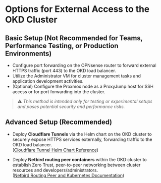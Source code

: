 # Options for External Access to the OKD Cluster

## Basic Setup (Not Recommended for Teams, Performance Testing, or Production Environments)

- Configure port forwarding on the OPNsense router to forward external HTTPS traffic (port 443) to the OKD load balancer.
- Utilize the Administrator VM for cluster management tasks and application development activities.
- (Optional) Configure the Proxmox node as a ProxyJump host for SSH access or for port forwarding into the cluster.

> ⚠️ *This method is intended only for testing or experimental setups and poses potential security and performance risks.*

## Advanced Setup (Recommended)

- Deploy **Cloudflare Tunnels** via the Helm chart on the OKD cluster to securely expose HTTPS services externally, forwarding traffic to the OKD load balancer.  
  ([Cloudflare Tunnel Helm Chart Reference](https://github.com/cloudflare/helm-charts/blob/main/charts/cloudflare-tunnel-remote/values.yaml))

- Deploy **Netbird routing peer containers** within the OKD cluster to establish Zero Trust, peer-to-peer networking between cluster resources and developers/administrators.  
  ([Netbird Routing Peer and Kubernetes Documentation](https://docs.netbird.io/how-to/routing-peers-and-kubernetes))
